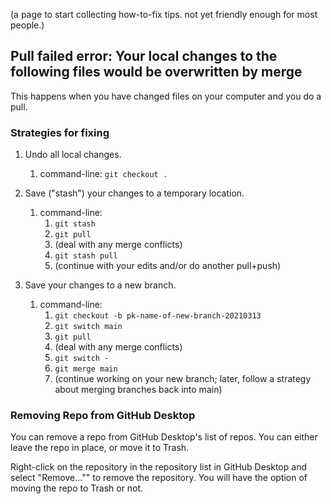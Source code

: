 (a page to start collecting how-to-fix tips.  not yet friendly enough for most people.)

## Pull failed error: Your local changes to the following files would be overwritten by merge

This happens when you have changed files on your computer and you do a pull.

### Strategies for fixing

1. Undo all local changes.
	1. command-line: `git checkout .`

2. Save ("stash") your changes to a temporary location.
	1. command-line:
		1. `git stash`
		2. `git pull`
		3. (deal with any merge conflicts)
		4. `git stash pull`
		5. (continue with your edits and/or do another pull+push)

3. Save your changes to a new branch.
	1. command-line:
		1. `git checkout -b pk-name-of-new-branch-20210313`
		2. `git switch main`
		3. `git pull`
		4. (deal with any merge conflicts)
		5. `git switch -`
		6. `git merge main`
		7. (continue working on your new branch; later, follow a strategy about merging branches back into main)

### Removing Repo from GitHub Desktop

You can remove a repo from GitHub Desktop's list of repos.  You can either leave the repo in place, or move it to Trash.

Right-click on the repository in the repository list in GitHub Desktop and select "Remove..."" to remove the repository.  You will have the option of moving the repo to Trash or not.